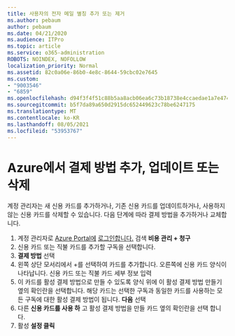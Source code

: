 ```yaml
---
title: 사용자의 전자 메일 별칭 추가 또는 제거
ms.author: pebaum
author: pebaum
ms.date: 04/21/2020
ms.audience: ITPro
ms.topic: article
ms.service: o365-administration
ROBOTS: NOINDEX, NOFOLLOW
localization_priority: Normal
ms.assetid: 82c0a06e-86b0-4e8c-8644-59cbc02e7645
ms.custom:
- "9003546"
- "6859"
ms.openlocfilehash: d94f3f4f51c88b5aa8acb06ea6c73b18738e4ccaedae1a7e47456f3b64ac4697
ms.sourcegitcommit: b5f7da89a650d2915dc652449623c78be6247175
ms.translationtype: MT
ms.contentlocale: ko-KR
ms.lasthandoff: 08/05/2021
ms.locfileid: "53953767"
---
```

# <a name="add-update-or-delete-payment-method-in-azure"></a>Azure에서 결제 방법 추가, 업데이트 또는 삭제

계정 관리자는 새 신용 카드를 추가하거나, 기존 신용 카드를 업데이트하거나, 사용하지 않는 신용 카드를 삭제할 수 있습니다. 다음 단계에 따라 결제 방법을 추가하거나 교체합니다.

1. 계정 관리자로 [Azure Portal에](https://portal.azure.com/) [로그인합니다.](https://docs.microsoft.com/azure/billing/billing-subscription-transfer?WT.mc_id=Portal-Microsoft_Azure_Support#whoisaa) 검색 **비용 관리 + 청구**
2. 신용 카드 또는 직불 카드를 추가할 구독을 선택합니다.
3. **결제 방법** 선택
4. 왼쪽 상단 모서리에서 +를 선택하여 카드를 추가합니다. 오른쪽에 신용 카드 양식이 나타납니다. 신용 카드 또는 직불 카드 세부 정보 입력
5. 이 카드를 활성 결제 방법으로 만들 수 있도록 양식 위에 이 활성 결제 방법 만들기 옆의 확인란을 선택합니다. 해당 카드는 선택한 구독과 동일한 카드를 사용하는 모든 구독에 대한 활성 결제 방법이 됩니다. **다음** 선택
6. 다른 **신용 카드를 사용 하** 고 활성 결제 방법을 만들 카드 옆의 확인란을 선택 합니다.
7. 활성 **설정 클릭**
